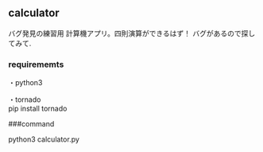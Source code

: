 ## calculator  
バグ発見の練習用
計算機アプリ。四則演算ができるはず！
バグがあるので探してみて.


### requirememts  
・python3   
  
・tornado  
pip install tornado   

###command

python3 calculator.py

